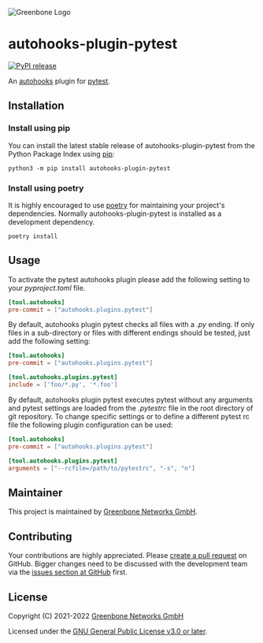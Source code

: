 ![Greenbone Logo](https://www.greenbone.net/wp-content/uploads/gb_new-logo_horizontal_rgb_small.png)

# autohooks-plugin-pytest

[![PyPI release](https://img.shields.io/pypi/v/autohooks-plugin-pytest.svg)](https://pypi.org/project/autohooks-plugin-pytest/)

An [autohooks](https://github.com/greenbone/autohooks) plugin for [pytest](https://github.com/pytest-dev/pytest/).

## Installation

### Install using pip

You can install the latest stable release of autohooks-plugin-pytest from the
Python Package Index using [pip](https://pip.pypa.io/):

    python3 -m pip install autohooks-plugin-pytest

### Install using poetry

It is highly encouraged to use [poetry](https://python-poetry.org) for
maintaining your project's dependencies. Normally autohooks-plugin-pytest is
installed as a development dependency.

    poetry install

## Usage

To activate the pytest autohooks plugin please add the following setting to your
*pyproject.toml* file.

```toml
[tool.autohooks]
pre-commit = ["autohooks.plugins.pytest"]
```

By default, autohooks plugin pytest checks all files with a *.py* ending. If
only files in a sub-directory or files with different endings should be
tested, just add the following setting:

```toml
[tool.autohooks]
pre-commit = ["autohooks.plugins.pytest"]

[tool.autohooks.plugins.pytest]
include = ['foo/*.py', '*.foo']
```

By default, autohooks plugin pytest executes pytest without any arguments and
pytest settings are loaded from the *.pytestrc* file in the root directory of
git repository. To change specific settings or to define a different pytest rc
file the following plugin configuration can be used:

```toml
[tool.autohooks]
pre-commit = ["autohooks.plugins.pytest"]

[tool.autohooks.plugins.pytest]
arguments = ["--rcfile=/path/to/pytestrc", "-s", "n"]
```

## Maintainer

This project is maintained by [Greenbone Networks GmbH](https://www.greenbone.net/).

## Contributing

Your contributions are highly appreciated. Please
[create a pull request](https://github.com/greenbone/autohooks-plugin-pytest/pulls)
on GitHub. Bigger changes need to be discussed with the development team via the
[issues section at GitHub](https://github.com/greenbone/autohooks-plugin-pytest/issues)
first.

## License

Copyright (C) 2021-2022 [Greenbone Networks GmbH](https://www.greenbone.net/)

Licensed under the [GNU General Public License v3.0 or later](LICENSE).
